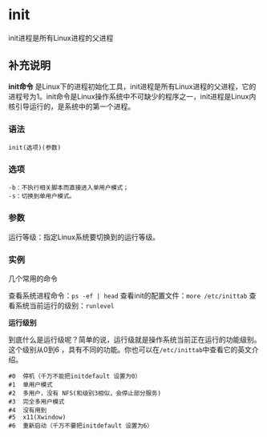 init
===

init进程是所有Linux进程的父进程

## 补充说明

**init命令** 是Linux下的进程初始化工具，init进程是所有Linux进程的父进程，它的进程号为1。init命令是Linux操作系统中不可缺少的程序之一，init进程是Linux内核引导运行的，是系统中的第一个进程。

### 语法

```shell
init(选项)(参数)
```

### 选项

```shell
-b：不执行相关脚本而直接进入单用户模式；
-s：切换到单用户模式。
```

### 参数

运行等级：指定Linux系统要切换到的运行等级。

### 实例

几个常用的命令

查看系统进程命令：`ps -ef | head`
查看init的配置文件：`more /etc/inittab`
查看系统当前运行的级别：`runlevel`

 **运行级别**

到底什么是运行级呢？简单的说，运行级就是操作系统当前正在运行的功能级别。这个级别从0到6 ，具有不同的功能。你也可以在`/etc/inittab`中查看它的英文介绍。

```shell
#0  停机（千万不能把initdefault 设置为0）
#1  单用户模式
#2  多用户，没有 NFS(和级别3相似，会停止部分服务)
#3  完全多用户模式
#4  没有用到
#5  x11(Xwindow)
#6  重新启动（千万不要把initdefault 设置为6）
```


<!-- Linux命令行搜索引擎：https://jaywcjlove.github.io/linux-command/ -->